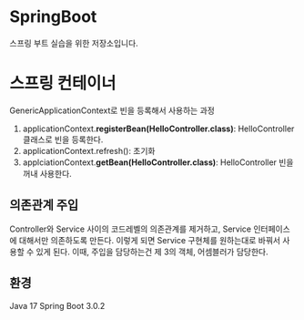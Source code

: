 # SpringBoot

스프링 부트 실습을 위한 저장소입니다.

# 스프링 컨테이너

GenericApplicationContext로 빈을 등록해서 사용하는 과정
1. applicationContext.**registerBean(HelloController.class)**: HelloController 클래스로 빈을 등록한다.
2. applicationContext.refresh(): 초기화
3. applciationContext.**getBean(HelloController.class)**: HelloController 빈을 꺼내 사용한다.

## 의존관계 주입
Controller와 Service 사이의 코드레벨의 의존관계를 제거하고, Service 인터페이스에 대해서만 의존하도록 만든다.
이렇게 되면 Service 구현체를 원하는대로 바꿔서 사용할 수 있게 된다.
이때, 주입을 담당하는건 제 3의 객체, 어셈블러가 담당한다.

## 환경

Java 17
Spring Boot 3.0.2

